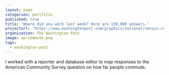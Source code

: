 ```yaml
---
layout: page
categories: portfolio
published: true
title: 'Where did you work last week? Here are 130,000 answers.'
projecturl: 'https://www.washingtonpost.com/graphics/national/census-commute-map/'
organization: The Washington Post
image: wp-commute.png
tags:
  - washington-post
---
```

I worked with a reporter and database editor to map responses to the American Community Survey question on how far people commute.